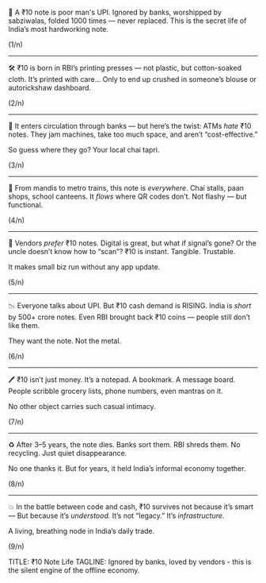 
💸 A ₹10 note is poor man's UPI.
Ignored by banks, worshipped by sabziwalas, folded 1000 times — never replaced.
This is the secret life of India’s most hardworking note.

(1/n)

---


🛠️ ₹10 is born in RBI’s printing presses — not plastic, but cotton-soaked cloth.
It’s printed with care…
Only to end up crushed in someone’s blouse or autorickshaw dashboard.

(2/n)

---


🏦 It enters circulation through banks — but here’s the twist:
ATMs *hate* ₹10 notes.
They jam machines, take too much space, and aren’t “cost-effective.”

So guess where they go?
Your local chai tapri.

(3/n)

---


🍵 From mandis to metro trains, this note is *everywhere*.
Chai stalls, paan shops, school canteens.
It *flows* where QR codes don’t.
Not flashy — but functional.

(4/n)

---


🔁 Vendors *prefer* ₹10 notes.
Digital is great, but what if signal’s gone? Or the uncle doesn’t know how to “scan”?
₹10 is instant. Tangible. Trustable.

It makes small biz run without any app update.

(5/n)

---


📉 Everyone talks about UPI.
But ₹10 cash demand is RISING.
India is *short* by 500+ crore notes.
Even RBI brought back ₹10 coins — people still don’t like them.

They want the note. Not the metal.

(6/n)

---


🖊️ ₹10 isn’t just money.
It’s a notepad. A bookmark. A message board.
People scribble grocery lists, phone numbers, even mantras on it.

No other object carries such casual intimacy.

(7/n)

---


♻️ After 3–5 years, the note dies.
Banks sort them. RBI shreds them.
No recycling. Just quiet disappearance.

No one thanks it.
But for years, it held India’s informal economy together.

(8/n)

---


💥 In the battle between code and cash, ₹10 survives not because it’s smart —
But because it’s *understood.*
It’s not “legacy.”
It’s *infrastructure.*

A living, breathing node in India’s daily trade.

(9/n)


TITLE: ₹10 Note Life
TAGLINE: Ignored by banks, loved by vendors - this is the silent engine of the offline economy.